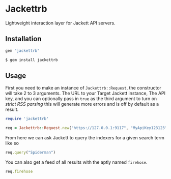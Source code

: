 # Jackettrb

Lightweight interaction layer for Jackett API servers.

## Installation

``` ruby
gem "jackettrb"
```

``` ruby
$ gem install jackettrb
```


## Usage

First you need to make an instance of `Jackettrb::Request`, the constructor will take
2 to 3 arguments. The URL to your Target Jackett instance, The API key, and you can optionally
pass in `true` as the third argument to turn on _strict RSS parsing_ this will generate more errors
and is off by default as a result.

``` ruby
require 'jackettrb'

req = Jackettrb::Request.new("https://127.0.0.1:9117", "MyApiKey123123")

```

From here we can ask Jackett to query the indexers for a given search term like so

``` ruby
req.query("Spiderman")
```

You can also get a feed of all results with the aptly named `firehose`.

``` ruby
req.firehose
```

